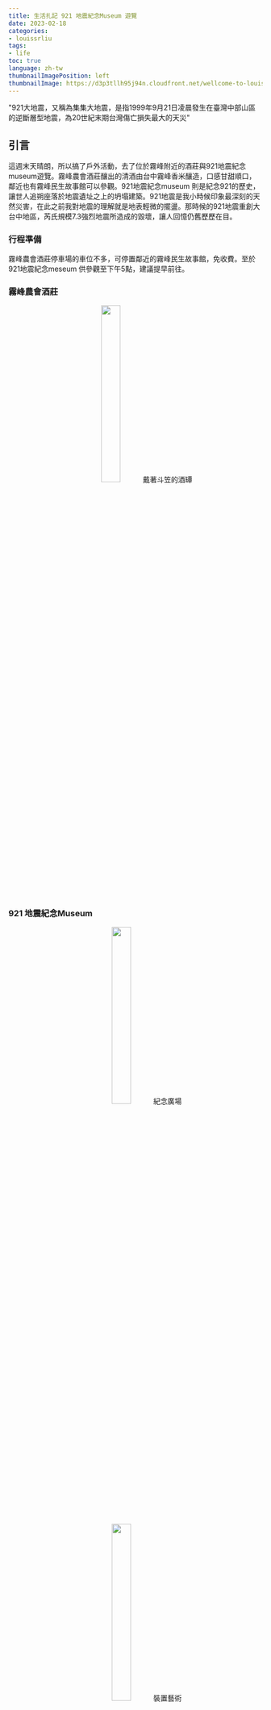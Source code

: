 ```yaml
---
title: 生活扎記 921 地震紀念Museum 遊覽
date: 2023-02-18
categories:
- louissrliu
tags:
- life
toc: true
language: zh-tw
thumbnailImagePosition: left
thumbnailImage: https://d3p3tllh95j94n.cloudfront.net/wellcome-to-louissrliu/build.jpg
---
```


"921大地震，又稱為集集大地震，是指1999年9月21日凌晨發生在臺灣中部山區的逆斷層型地震，為20世紀末期台灣傷亡損失最大的天災"

<!-- more -->

## 引言 ##

這週末天晴朗，所以搞了戶外活動，去了位於霧峰附近的酒莊與921地震紀念museum遊覽。霧峰農會酒莊釀出的清酒由台中霧峰香米釀造，口感甘甜順口，鄰近也有霧峰民生故事館可以參觀。921地震紀念museum 則是紀念921的歷史，讓世人追朔座落於地震遺址之上的坍塌建築。921地震是我小時候印象最深刻的天然災害，在此之前我對地震的理解就是地表輕微的擺盪。那時候的921地震重創大台中地區，芮氏規模7.3強烈地震所造成的毀壞，讓人回憶仍舊歷歷在目。

### 行程準備 ###

霧峰農會酒莊停車場的車位不多，可停置鄰近的霧峰民生故事館，免收費。至於921地震紀念meseum 供參觀至下午5點，建議提早前往。

### 霧峰農會酒莊 ###

<figure><center><img src="{{ site.baseurl }}/picture/wine.png" width="30%">戴著斗笠的酒罈</center></figure>

### 921 地震紀念Museum ###

<figure><center><img src="{{ site.baseurl }}/picture/landmark.png" width="30%">紀念廣場</center></figure>

<figure><center><img src="{{ site.baseurl }}/picture/bracket.png" width="30%">裝置藝術</center></figure>

